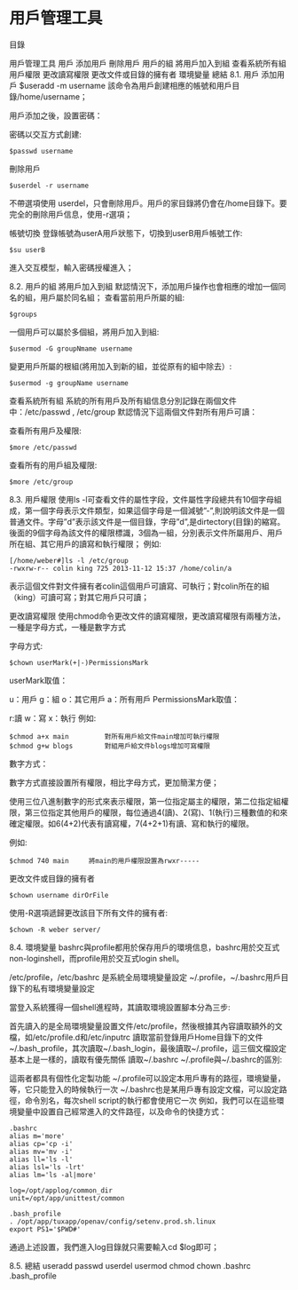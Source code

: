 # 用戶管理工具

目錄

用戶管理工具
用戶
添加用戶
刪除用戶
用戶的組
將用戶加入到組
查看系統所有組
用戶權限
更改讀寫權限
更改文件或目錄的擁有者
環境變量
總結
8.1. 用戶
添加用戶
$useradd -m username
該命令為用戶創建相應的帳號和用戶目錄/home/username；

用戶添加之後，設置密碼：

密碼以交互方式創建:

```
$passwd username
```

刪除用戶
```
$userdel -r username
```

不帶選項使用 userdel，只會刪除用戶。用戶的家目錄將仍會在/home目錄下。要完全的刪除用戶信息，使用-r選項；

帳號切換 登錄帳號為userA用戶狀態下，切換到userB用戶帳號工作:

```
$su userB
```

進入交互模型，輸入密碼授權進入；

8.2. 用戶的組
將用戶加入到組
默認情況下，添加用戶操作也會相應的增加一個同名的組，用戶屬於同名組； 查看當前用戶所屬的組:

```
$groups
```

一個用戶可以屬於多個組，將用戶加入到組:

```
$usermod -G groupNmame username
```

變更用戶所屬的根組(將用加入到新的組，並從原有的組中除去）:

```
$usermod -g groupName username
```

查看系統所有組
系統的所有用戶及所有組信息分別記錄在兩個文件中：/etc/passwd , /etc/group 默認情況下這兩個文件對所有用戶可讀：

查看所有用戶及權限:

```
$more /etc/passwd
```

查看所有的用戶組及權限:

```
$more /etc/group
```

8.3. 用戶權限
使用ls -l可查看文件的屬性字段，文件屬性字段總共有10個字母組成，第一個字母表示文件類型，如果這個字母是一個減號”-”,則說明該文件是一個普通文件。字母”d”表示該文件是一個目錄，字母”d”,是dirtectory(目錄)的縮寫。 後面的9個字母為該文件的權限標識，3個為一組，分別表示文件所屬用戶、用戶所在組、其它用戶的讀寫和執行權限； 例如:

```
[/home/weber#]ls -l /etc/group
-rwxrw-r-- colin king 725 2013-11-12 15:37 /home/colin/a
```

表示這個文件對文件擁有者colin這個用戶可讀寫、可執行；對colin所在的組（king）可讀可寫；對其它用戶只可讀；

更改讀寫權限
使用chmod命令更改文件的讀寫權限，更改讀寫權限有兩種方法，一種是字母方式，一種是數字方式

字母方式:

```
$chown userMark(+|-)PermissionsMark
```

userMark取值：

u：用戶
g：組
o：其它用戶
a：所有用戶
PermissionsMark取值：

r:讀
w：寫
x：執行
例如:

```
$chmod a+x main         對所有用戶給文件main增加可執行權限
$chmod g+w blogs        對組用戶給文件blogs增加可寫權限
```

數字方式：

數字方式直接設置所有權限，相比字母方式，更加簡潔方便；

使用三位八進制數字的形式來表示權限，第一位指定屬主的權限，第二位指定組權限，第三位指定其他用戶的權限，每位通過4(讀)、2(寫)、1(執行)三種數值的和來確定權限。如6(4+2)代表有讀寫權，7(4+2+1)有讀、寫和執行的權限。

例如:

```
$chmod 740 main     將main的用戶權限設置為rwxr-----
```

更改文件或目錄的擁有者
```
$chown username dirOrFile
```

使用-R選項遞歸更改該目下所有文件的擁有者:

```
$chown -R weber server/
```

8.4. 環境變量
bashrc與profile都用於保存用戶的環境信息，bashrc用於交互式non-loginshell，而profile用於交互式login shell。

/etc/profile，/etc/bashrc 是系統全局環境變量設定
~/.profile，~/.bashrc用戶目錄下的私有環境變量設定

當登入系統獲得一個shell進程時，其讀取環境設置腳本分為三步:

首先讀入的是全局環境變量設置文件/etc/profile，然後根據其內容讀取額外的文檔，如/etc/profile.d和/etc/inputrc
讀取當前登錄用戶Home目錄下的文件~/.bash_profile，其次讀取~/.bash_login，最後讀取~/.profile，這三個文檔設定基本上是一樣的，讀取有優先關係
讀取~/.bashrc
~/.profile與~/.bashrc的區別:

這兩者都具有個性化定製功能
~/.profile可以設定本用戶專有的路徑，環境變量，等，它只能登入的時候執行一次
~/.bashrc也是某用戶專有設定文檔，可以設定路徑，命令別名，每次shell script的執行都會使用它一次
例如，我們可以在這些環境變量中設置自己經常進入的文件路徑，以及命令的快捷方式：

```
.bashrc
alias m='more'
alias cp='cp -i'
alias mv='mv -i'
alias ll='ls -l'
alias lsl='ls -lrt'
alias lm='ls -al|more'

log=/opt/applog/common_dir
unit=/opt/app/unittest/common

.bash_profile
. /opt/app/tuxapp/openav/config/setenv.prod.sh.linux
export PS1='$PWD#'
```

通過上述設置，我們進入log目錄就只需要輸入cd $log即可；

8.5. 總結
useradd passwd userdel usermod chmod chown .bashrc .bash_profile
